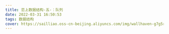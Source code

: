 ```yaml
---
title: 恋上数据结构-五-：队列
date: 2022-03-31 16:50:53
tags: 数据结构
cover: https://sailliao.oss-cn-beijing.aliyuncs.com/img/wallhaven-g7g5rq.jpg
---
```

